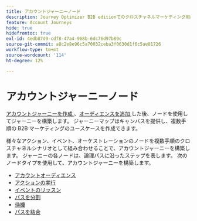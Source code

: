 ```yaml
---
title: アカウントジャーニーノード
description: Journey Optimizer B2B editionでのクロスチャネルマーケティング用に、アクション、イベント、オーケストレーションノード（オーディエンス、待機、分割、結合）を組み込んだアカウントジャーニーを作成します。
feature: Account Journeys
hide: true
hidefromtoc: true
exl-id: 4edb87d9-cdf8-47a4-968b-6dc76d97b89c
source-git-commit: a8c2e8e96c5a70032ceba3f0630d1f6c5ae01726
workflow-type: tm+mt
source-wordcount: '114'
ht-degree: 12%

---
```


# アカウントジャーニーノード

[&#x200B; アカウントジャーニーを作成 &#x200B;](journey-overview.md#create-an-account-journey)、[&#x200B; オーディエンスを追加 &#x200B;](journey-overview.md#add-the-account-audience-for-your-journey) した後、ノードを使用してジャーニーを構築します。 ジャーニーマップはキャンバスを提供し、複数手順の B2B マーケティングのユースケースを作成できます。

様々なアクション、イベント、オーケストレーションのノードを複数手順のクロスチャネルシナリオとして組み合わせることで、アカウントジャーニーを構築します。 ジャーニーの各ノードは、論理パスに沿ったステップを表します。 次のノードタイプを使用して、アカウントジャーニーを構築します。

* [アカウントオーディエンス](./account-audience-nodes.md)
* [アクションの実行](./action-nodes.md)
* [イベントのリッスン](./listen-for-event-nodes.md)
* [パスを分割](./split-merge-paths-nodes.md)
* [待機](./wait-nodes.md)
* [パスを結合](./split-merge-paths-nodes.md)

